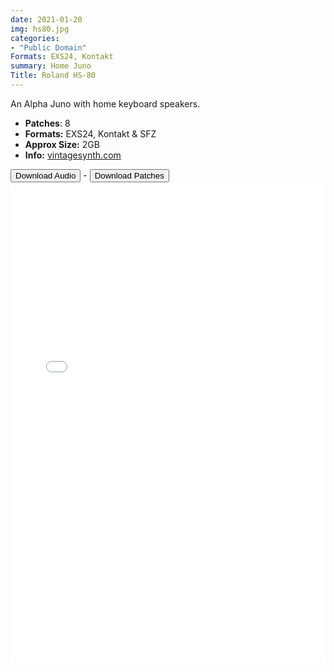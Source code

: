 ```yaml
---
date: 2021-01-20
img: hs80.jpg
categories: 
- "Public Domain"
Formats: EXS24, Kontakt
summary: Home Juno 
Title: Roland HS-80 
---
```



 
An Alpha Juno with home keyboard speakers. 

-   **Patches**: 8
-   **Formats:** EXS24, Kontakt & SFZ
-   **Approx Size:** 2GB
-   **Info:** [vintagesynth.com](http://www.vintagesynth.com/roland/ajuno2.php)



<div class="buttons"> <a href="https://www.dropbox.com/sh/b18ygn4pbq6zxaq/AAACIq9kNkZS_13nHfHIEZ6ba?dl=0"> <button>Download Audio</button></a> - <a href="https://github.com/publicsamples/Roland-HS-80"> <button>Download Patches</button></a></div>



<iframe width="100%" height="770px" src="/Demos/demos/hs80.html" frameborder="0" allow="accelerometer; autoplay; clipboard-write; encrypted-media; gyroscope; picture-in-picture" allowfullscreen></iframe>
